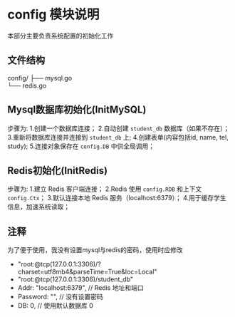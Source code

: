 # config 模块说明

本部分主要负责系统配置的初始化工作

## 文件结构
config/
├── mysql.go         
└── redis.go         


## Mysql数据库初始化(InitMySQL)

步骤为:
1.创建一个数据库连接；
2.自动创建 `student_db` 数据库（如果不存在）；
3.重新将数据库连接并连接到 `student_db` 上;
4.创建表单(内容包括id, name, tel, study);
5.连接对象保存在 `config.DB` 中供全局调用；

## Redis初始化(InitRedis)

步骤为:
1.建立 Redis 客户端连接；
2.Redis 使用 `config.RDB` 和上下文 `config.Ctx`；
3.默认连接本地 Redis 服务（localhost:6379）；
4.用于缓存学生信息，加速系统读取；

## 注释

为了便于使用，我没有设置mysql与redis的密码，使用时应修改
- "root:@tcp(127.0.0.1:3306)/?charset=utf8mb4&parseTime=True&loc=Local"
- "root:@tcp(127.0.0.1:3306)/student_db"
-  Addr:     "localhost:6379", // Redis 地址和端口
-  Password: "",               // 没有设置密码
-  DB:       0,                // 使用默认数据库 0